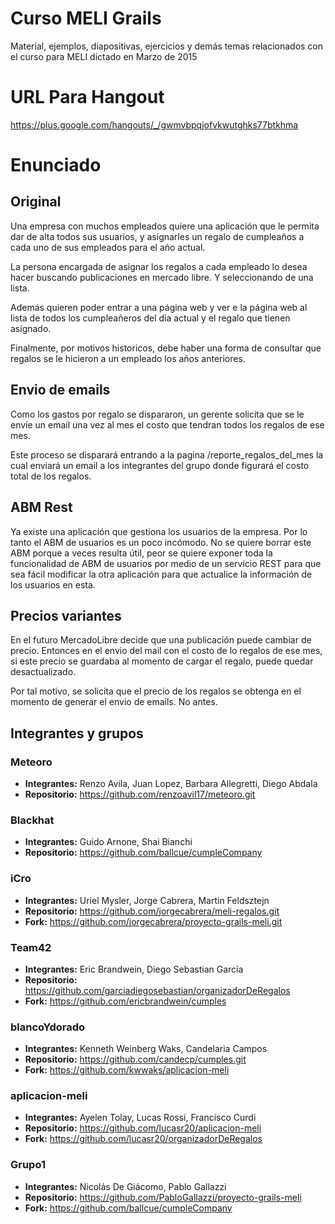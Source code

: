 # Curso MELI Grails

Material, ejemplos, diapositivas, ejercicios y demás temas relacionados con el curso para MELI dictado en Marzo de 2015

# URL Para Hangout
https://plus.google.com/hangouts/_/gwmvbpqjofvkwutghks77btkhma

# Enunciado
## Original

Una empresa con muchos empleados quiere una aplicación que le permita dar de alta todos sus usuarios, y asignarles un regalo de cumpleaños a cada uno de sus empleados para el año actual.

La persona encargada de asignar los regalos a cada empleado lo desea hacer buscando publicaciones en mercado libre. Y seleccionando de una lista.

Además quieren poder entrar a una página web y ver e la página web al lista de todos los cumpleañeros del día actual y el regalo que tienen asignado.

Finalmente, por motivos historicos, debe haber una forma de consultar que regalos se le hicieron a un empleado los años anteriores.

## Envio de emails

Como los gastos por regalo se dispararon, un gerente solicita que se le envíe un email una vez al mes el costo que tendran todos los regalos de ese mes.

Este proceso se disparará entrando a la pagina /reporte_regalos_del_mes la cual enviará un email a los integrantes del grupo donde figurará el costo total de los regalos.

## ABM Rest

Ya existe una aplicación que gestiona los usuarios de la empresa. Por lo tanto el ABM de usuarios es un poco incómodo. No se quiere borrar este ABM porque a veces resulta útil, peor se quiere exponer toda la funcionalidad de ABM de usuarios por medio de un servicio REST para que sea fácil modificar la otra aplicación para que actualice la información de los usuarios en esta.

## Precios variantes

En el futuro MercadoLibre decide que una publicación puede cambiar de precio. Entonces en el envio del mail con el costo de lo regalos de ese mes, si este precio se guardaba al momento de cargar el regalo, puede quedar desactualizado.

Por tal motivo, se solicita que el precio de los regalos se obtenga en el momento de generar el envio de emails. No antes.

## Integrantes y grupos

### Meteoro 
* **Integrantes:**  Renzo Avila, Juan Lopez, Barbara Allegretti, Diego Abdala
* **Repositorio:** https://github.com/renzoavil17/meteoro.git

### Blackhat 
* **Integrantes:**  Guido Arnone, Shai Bianchi
* **Repositorio:** https://github.com/ballcue/cumpleCompany

### iCro 
* **Integrantes:**  Uriel Mysler, Jorge Cabrera, Martin Feldsztejn
* **Repositorio:** https://github.com/jorgecabrera/meli-regalos.git
* **Fork:** https://github.com/jorgecabrera/proyecto-grails-meli.git

### Team42 
* **Integrantes:**  Eric Brandwein, Diego Sebastian García
* **Repositorio:** https://github.com/garciadiegosebastian/organizadorDeRegalos
* **Fork:** https://github.com/ericbrandwein/cumples

### blancoYdorado 
* **Integrantes:**  Kenneth Weinberg Waks, Candelaria Campos
* **Repositorio:** https://github.com/candecp/cumples.git
* **Fork:** https://github.com/kwwaks/aplicacion-meli

### aplicacion-meli
* **Integrantes:**  Ayelen Tolay, Lucas Rossi, Francisco Curdi
* **Repositorio:** https://github.com/lucasr20/aplicacion-meli
* **Fork:** https://github.com/lucasr20/organizadorDeRegalos

### Grupo1
* **Integrantes:**  Nicolás De Giácomo, Pablo Gallazzi
* **Repositorio:** https://github.com/PabloGallazzi/proyecto-grails-meli
* **Fork:** https://github.com/ballcue/cumpleCompany
